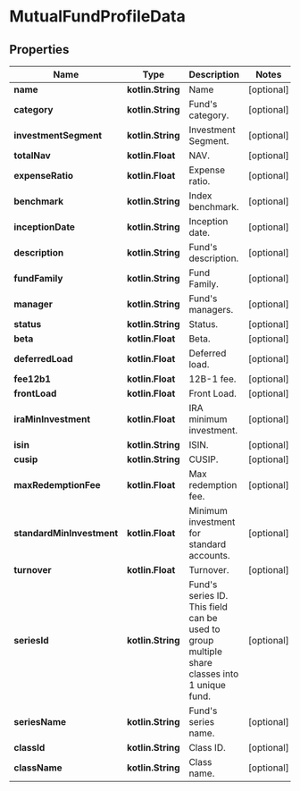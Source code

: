 
# MutualFundProfileData

## Properties
Name | Type | Description | Notes
------------ | ------------- | ------------- | -------------
**name** | **kotlin.String** | Name |  [optional]
**category** | **kotlin.String** | Fund&#39;s category. |  [optional]
**investmentSegment** | **kotlin.String** | Investment Segment. |  [optional]
**totalNav** | **kotlin.Float** | NAV. |  [optional]
**expenseRatio** | **kotlin.Float** | Expense ratio. |  [optional]
**benchmark** | **kotlin.String** | Index benchmark. |  [optional]
**inceptionDate** | **kotlin.String** | Inception date. |  [optional]
**description** | **kotlin.String** | Fund&#39;s description. |  [optional]
**fundFamily** | **kotlin.String** | Fund Family. |  [optional]
**manager** | **kotlin.String** | Fund&#39;s managers. |  [optional]
**status** | **kotlin.String** | Status. |  [optional]
**beta** | **kotlin.Float** | Beta. |  [optional]
**deferredLoad** | **kotlin.Float** | Deferred load. |  [optional]
**fee12b1** | **kotlin.Float** | 12B-1 fee. |  [optional]
**frontLoad** | **kotlin.Float** | Front Load. |  [optional]
**iraMinInvestment** | **kotlin.Float** | IRA minimum investment. |  [optional]
**isin** | **kotlin.String** | ISIN. |  [optional]
**cusip** | **kotlin.String** | CUSIP. |  [optional]
**maxRedemptionFee** | **kotlin.Float** | Max redemption fee. |  [optional]
**standardMinInvestment** | **kotlin.Float** | Minimum investment for standard accounts. |  [optional]
**turnover** | **kotlin.Float** | Turnover. |  [optional]
**seriesId** | **kotlin.String** | Fund&#39;s series ID. This field can be used to group multiple share classes into 1 unique fund. |  [optional]
**seriesName** | **kotlin.String** | Fund&#39;s series name. |  [optional]
**classId** | **kotlin.String** | Class ID. |  [optional]
**className** | **kotlin.String** | Class name. |  [optional]



